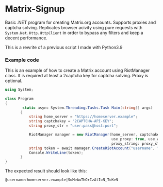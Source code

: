 # Matrix-Signup
Basic .NET program for creating Matrix.org accounts. Supports proxies and captcha solving.
Replicates browser acivity using pure requests with `System.Net.Http.HttpClient` in order to bypass any filters and keep a decent performance.

This is a rewrite of a previous script I made with Python3.9

### Example code

This is an example of how to create a Matrix account using RiotManager class.
It is required at least a 2captcha key for captcha solving. Proxy is optional.

```csharp
using System;
 
class Program
{
        static async System.Threading.Tasks.Task Main(string[] args)
       {
           string home_server = "https://homeserver.example";
           string captchakey = "2CAPTCHA-API-KEY";
           string proxy_str = "user:pass@host:port";

           RiotManager manager = new RiotManager(home_server, captchakey,
                                                 use_proxy: true, use_auth: true, 
                                                 proxy_string: proxy_str);
           string token = await manager.CreateRiotAccount("username", "password");
           Console.WriteLine(token);
       }
}
```

The expected result should look like this:

```console
@username:homeserver.example|SoMeAuThOrIzAtIoN_ToKeN
```
